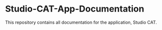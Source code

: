 # Studio-CAT-App-Documentation
This repository contains all documentation for the application, Studio CAT. 
